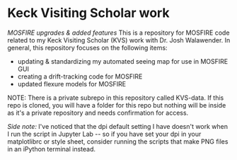 # Keck Visiting Scholar work
_*MOSFIRE upgrades & added features*_
This is a repository for MOSFIRE code related to my Keck Visiting Scholar (KVS) work with Dr. Josh Walawender.  In general, this repository focuses on the following items:

- updating & standardizing my automated seeing map for use in MOSFIRE GUI
- creating a drift-tracking code for MOSFIRE
- updated flexure models for MOSFIRE

NOTE: There is a private subrepo in this repository called KVS-data. If this repo is cloned, you will have a folder for this repo but nothing will be inside as it's a private repository and needs confirmation for access.

_Side note:_
I've noticed that the dpi default setting I have doesn't work when I run the script in Jupyter Lab -- so if you have set your dpi in your matplotlibrc or style sheet, consider running the scripts that make PNG files in an iPython terminal instead.
